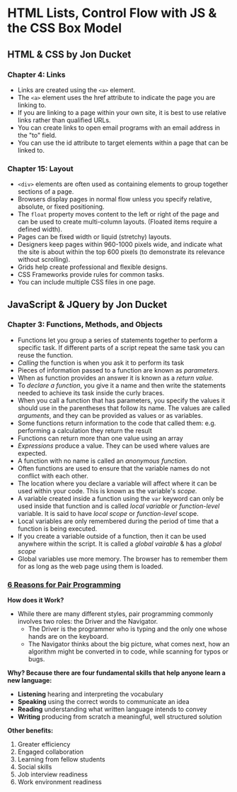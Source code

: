 # HTML Lists, Control Flow with JS & the CSS Box Model

## HTML & CSS by Jon Ducket

### Chapter 4: Links

- Links are created using the `<a>` element.
- The `<a>` element uses the href attribute to indicate the page you are linking to.
- If you are linking to a page within your own site, it is best to use relative links rather than qualified URLs.
- You can create links to open email programs with an email address in the "to" field.
- You can use the id attribute to target elements within a page that can be linked to.

### Chapter 15: Layout

- `<div>` elements are often used as containing elements to group together sections of a page.
- Browsers display pages in normal flow unless you specify relative, absolute, or fixed positioning.
- The `float` property moves content to the left or right of the page and can be used to create multi-column layouts. (Floated items require a defined width).
- Pages can be fixed width or liquid (stretchy) layouts.
- Designers keep pages within 960-1000 pixels wide, and indicate what the site is about within the top 600 pixels (to demonstrate its relevance without scrolling).
- Grids help create professional and flexible designs.
- CSS Frameworks provide rules for common tasks.
- You can include multiple CSS files in one page.

## JavaScript & JQuery by Jon Ducket

### Chapter 3: Functions, Methods, and Objects

- Functions let you group a series of statements together to perform a specific task. If different parts of a script repeat the same task you can reuse the function.
- *Calling* the function is when you ask it to perform its task
- Pieces of information passed to a function are known as *parameters.*
- When as function provides an answer it is known as a *return value.*
- To *declare a function*, you give it a name and then write the statements needed to achieve its task inside the curly braces.
- When you call a function that has parameters, you specify the values it should use in the parentheses that follow its name. The values are called *arguments*, and they can be provided as values or as variables.
- Some functions return information to the code that called them: e.g. performing a calculation they return the result
- Functions can return more than one value using an array
- *Expressions* produce a value. They can be used where values are expected.
- A function with no name is called an *anonymous function.*
- Often functions are used to ensure that the variable names do not conflict with each other.
- The location where you declare a variable will affect where it can be used within your code. This is known as the variable's *scope.*
- A variable created inside a function using the `var` keyword can only be used inside that function and is called *local variable* or *function-level* variable. It is said to have *local scope* or *function-level* scope.
- Local variables are only remembered during the period of time that a function is being executed.
- If you create a variable outside of a function, then it can be used anywhere within the script. It is called a *global vairable* & has a *global scope*
- Global variables use more memory. The browser has to remember them for as long as the web page using them is loaded.

### [6 Reasons for Pair Programming](https://www.codefellows.org/blog/6-reasons-for-pair-programming/)

**How does it Work?**

- While there are many different styles, pair programming commonly involves two roles: the Driver and the Navigator.
  - The Driver is the programmer who is typing and the only one whose hands are on the keyboard.
  - The Navigator thinks about the big picture, what comes next, how an algorithm might be converted in to code, while scanning for typos or bugs.

**Why? Because there are four fundamental skills that help anyone learn a new language:**

- **Listening** hearing and interpreting the vocabulary
- **Speaking** using the correct words to communicate an idea
- **Reading** understanding what written language intends to convey
- **Writing** producing from scratch a meaningful, well structured solution

**Other benefits:**

1. Greater efficiency
2. Engaged collaboration
3. Learning from fellow students
4. Social skills
5. Job interview readiness
6. Work environment readiness 